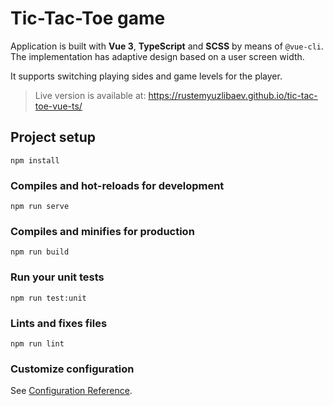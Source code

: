 # Tic-Tac-Toe game

Application is built with **Vue 3**, **TypeScript** and **SCSS** by means of `@vue-cli`. The implementation has adaptive design based on a user screen width.

It supports switching playing sides and game levels for the player.

> Live version is available at: https://rustemyuzlibaev.github.io/tic-tac-toe-vue-ts/

## Project setup

```
npm install
```

### Compiles and hot-reloads for development

```
npm run serve
```

### Compiles and minifies for production

```
npm run build
```

### Run your unit tests

```
npm run test:unit
```

### Lints and fixes files

```
npm run lint
```

### Customize configuration

See [Configuration Reference](https://cli.vuejs.org/config/).
